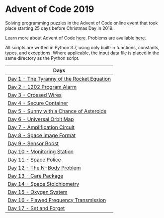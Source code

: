 # Advent of Code 2019

Solving programming puzzles in the Advent of Code online event that took place starting 25 days before Christmas Day in 2019. 

Learn more about Advent of Code [here](http://adventofcode.com/2019/about). Problems are available [here](http://adventofcode.com/2019).

All scripts are written in Python 3.7, using only built-in functions, constants, types, and exceptions. Where applicable, the input data file is placed in the same directory as the Python script.

|Days|
|---|
|[Day 1 - The Tyranny of the Rocket Equation](Days/Day%201%20-%20The%20Tyranny%20of%20the%20Rocket%20Equation)
|[Day 2 - 1202 Program Alarm](Days/Day%202%20-%201202%20Program%20Alarm)
|[Day 3 - Crossed Wires](Days/Day%203%20-%20Crossed%20Wires)
|[Day 4 - Secure Container](Days/Day%204%20-%20Secure%20Container)
|[Day 5 - Sunny with a Chance of Asteroids](Days/Day%205%20-%20Sunny%20with%20a%20Chance%20of%20Asteroids)
|[Day 6 - Universal Orbit Map](Days/Day%206%20-%20Universal%20Orbit%20Map)
|[Day 7 - Amplification Circuit](Days/Day%207%20-%20Amplification%20Circuit)
|[Day 8 - Space Image Format](Days/Day%208%20-%20Space%20Image%20Format)
|[Day 9 - Sensor Boost](Days/Day%209%20-%20Sensor%20Boost)
|[Day 10 - Monitoring Station](Days/Day%2010%20-%20Monitoring%20Station)
|[Day 11 - Space Police](Days/Day%2011%20-%20Space%20Police)
|[Day 12 - The N-Body Problem](Days/Day%2012%20-%20The%20N-Body%20Problem)
|[Day 13 - Care Package](Days/Day%2013%20-%20Care%20Package)
|[Day 14 - Space Stoichiometry](Days/Day%2014%20-%20Space%20Stoichiometry)
|[Day 15 - Oxygen System](Days/Day%2015%20-%20Oxygen%20System)
|[Day 16 - Flawed Frequency Transmission](Days/Day%2016%20-%20Flawed%20Frequency%20Transmission)
|[Day 17 - Set and Forget](Days/Day%2017%20-%20Set%20and%20Forget)
